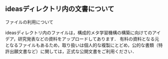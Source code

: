 ideasディレクトリ内の文書について
--

ファイルの利用について

ideasディレクトリ内のファイルは，構成的メタ学習機構の構築に向けてのアイデア，研究発表などの資料をアップロードしてあります．
有料の資料となる元となるファイルもあるため，取り扱いは個人的な複製にとどめ，公的な書類（特許出願文書など）に関しては，正式な公開文書をご利用ください．
